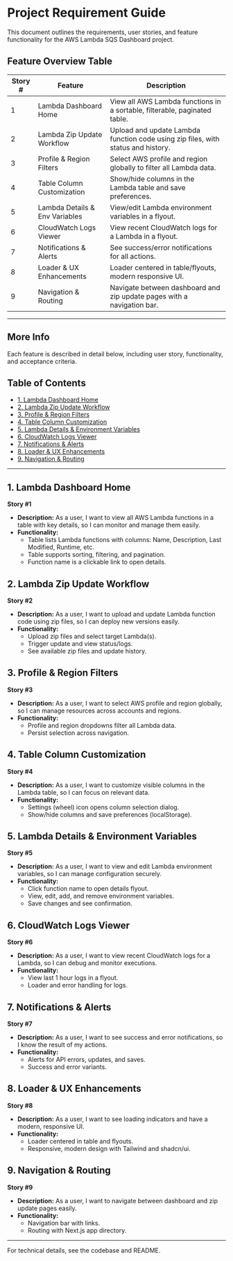 
# Project Requirement Guide

This document outlines the requirements, user stories, and feature functionality for the AWS Lambda SQS Dashboard project.

## Feature Overview Table

| Story # | Feature                        | Description                                                                                 |
|---------|--------------------------------|---------------------------------------------------------------------------------------------|
| 1       | Lambda Dashboard Home          | View all AWS Lambda functions in a sortable, filterable, paginated table.                   |
| 2       | Lambda Zip Update Workflow     | Upload and update Lambda function code using zip files, with status and history.            |
| 3       | Profile & Region Filters       | Select AWS profile and region globally to filter all Lambda data.                           |
| 4       | Table Column Customization     | Show/hide columns in the Lambda table and save preferences.                                 |
| 5       | Lambda Details & Env Variables | View/edit Lambda environment variables in a flyout.                                         |
| 6       | CloudWatch Logs Viewer         | View recent CloudWatch logs for a Lambda in a flyout.                                       |
| 7       | Notifications & Alerts         | See success/error notifications for all actions.                                            |
| 8       | Loader & UX Enhancements       | Loader centered in table/flyouts, modern responsive UI.                                     |
| 9       | Navigation & Routing           | Navigate between dashboard and zip update pages with a navigation bar.                      |

---

## More Info

Each feature is described in detail below, including user story, functionality, and acceptance criteria.

## Table of Contents
- [1. Lambda Dashboard Home](#1-lambda-dashboard-home)
- [2. Lambda Zip Update Workflow](#2-lambda-zip-update-workflow)
- [3. Profile & Region Filters](#3-profile--region-filters)
- [4. Table Column Customization](#4-table-column-customization)
- [5. Lambda Details & Environment Variables](#5-lambda-details--environment-variables)
- [6. CloudWatch Logs Viewer](#6-cloudwatch-logs-viewer)
- [7. Notifications & Alerts](#7-notifications--alerts)
- [8. Loader & UX Enhancements](#8-loader--ux-enhancements)
- [9. Navigation & Routing](#9-navigation--routing)

----

## 1. Lambda Dashboard Home
**Story #1**
- **Description:** As a user, I want to view all AWS Lambda functions in a table with key details, so I can monitor and manage them easily.
- **Functionality:**
  - Table lists Lambda functions with columns: Name, Description, Last Modified, Runtime, etc.
  - Table supports sorting, filtering, and pagination.
  - Function name is a clickable link to open details.

## 2. Lambda Zip Update Workflow
**Story #2**
- **Description:** As a user, I want to upload and update Lambda function code using zip files, so I can deploy new versions easily.
- **Functionality:**
  - Upload zip files and select target Lambda(s).
  - Trigger update and view status/logs.
  - See available zip files and update history.

## 3. Profile & Region Filters
**Story #3**
- **Description:** As a user, I want to select AWS profile and region globally, so I can manage resources across accounts and regions.
- **Functionality:**
  - Profile and region dropdowns filter all Lambda data.
  - Persist selection across navigation.

## 4. Table Column Customization
**Story #4**
- **Description:** As a user, I want to customize visible columns in the Lambda table, so I can focus on relevant data.
- **Functionality:**
  - Settings (wheel) icon opens column selection dialog.
  - Show/hide columns and save preferences (localStorage).

## 5. Lambda Details & Environment Variables
**Story #5**
- **Description:** As a user, I want to view and edit Lambda environment variables, so I can manage configuration securely.
- **Functionality:**
  - Click function name to open details flyout.
  - View, edit, add, and remove environment variables.
  - Save changes and see confirmation.

## 6. CloudWatch Logs Viewer
**Story #6**
- **Description:** As a user, I want to view recent CloudWatch logs for a Lambda, so I can debug and monitor executions.
- **Functionality:**
  - View last 1 hour logs in a flyout.
  - Loader and error handling for logs.

## 7. Notifications & Alerts
**Story #7**
- **Description:** As a user, I want to see success and error notifications, so I know the result of my actions.
- **Functionality:**
  - Alerts for API errors, updates, and saves.
  - Success and error variants.

## 8. Loader & UX Enhancements
**Story #8**
- **Description:** As a user, I want to see loading indicators and have a modern, responsive UI.
- **Functionality:**
  - Loader centered in table and flyouts.
  - Responsive, modern design with Tailwind and shadcn/ui.

## 9. Navigation & Routing
**Story #9**
- **Description:** As a user, I want to navigate between dashboard and zip update pages easily.
- **Functionality:**
  - Navigation bar with links.
  - Routing with Next.js app directory.

---

For technical details, see the codebase and README.
